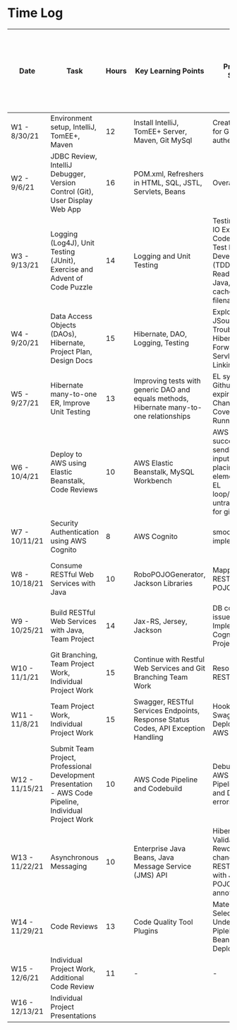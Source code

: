 # Time Log

| Date | Task | Hours | Key Learning Points | Problems Solved | ToDo in addition to course lecture, videos, notes, activities, and exercises
|------|------|-------|------|------|------|
|W1 - 8/30/21|Environment setup, IntelliJ, TomEE+, Maven|12|Install IntelliJ, TomEE+ Server, Maven, Git MySql | Create a Token for Git authentication| Create back-up work environment
|W2 - 9/6/21|JDBC Review, IntelliJ Debugger, Version Control (Git), User Display Web App|16|POM.xml, Refreshers in HTML, SQL, JSTL, Servlets, Beans | Overall Review | Project design docs, property files, jsps, and classes
|W3 - 9/13/21|Logging (Log4J), Unit Testing (JUnit), Exercise and Advent of Code Puzzle|14|Logging and Unit Testing | Testing for an IO Exception, Code Coverage, Test Driven Development (TDD), File Reading in Java, Git cached image filename | Design Documents, Investigate RESTful APIs
|W4 - 9/20/21|Data Access Objects (DAOs), Hibernate, Project Plan, Design Docs|15|Hibernate, DAO, Logging, Testing |Exploring JSoup, Troubleshooting Hibernate, Forwarding Servlets, Linking JSPs | Properties Interface, Improve Project Plan
|W5 - 9/27/21 | Hibernate many-to-one ER, Improve Unit Testing|13 |Improving tests with generic DAO and equals methods, Hibernate many-to-one relationships  |EL syntax, Github PAT expiring, Change Code Coverage Runner |Look into pages caching while running tomcat |
|W6 - 10/4/21 | Deploy to AWS using Elastic Beanstalk, Code Reviews |10 |AWS Elastic Beanstalk, MySQL Workbench |AWS deploy successfully, sending hidden input in forms, placing form element inside EL loop/iteration, untrack folder for gitignore |AWS CI Pipeline research |
|W7 - 10/11/21 | Security Authentication using AWS Cognito |8 |AWS Cognito |smooth implementation |Implement AWS Cognito in Indie Project |
|W8 - 10/18/21 | Consume RESTful Web Services with Java |10 |RoboPOJOGenerator, Jackson Libraries |Mapping RESTful Json to POJO |Team project survey, Class survey |
|W9 - 10/25/21 | Build RESTful Web Services with Java, Team Project |14 |Jax-RS, Jersey, Jackson |DB connection issue, Implementing Cognito in Indie Project | Team project research |
|W10 - 11/1/21 |Git Branching, Team Project Work, Individual Project Work  | 15 | Continue with Restful Web Services and Git Branching Team Work | Resolve Bugs in RESTful DAO | User Table, Cognito Auth and Logout, CSS Framework  |
|W11 - 11/8/21 |Team Project Work, Individual Project Work  | 15 | Swagger, RESTful Services Endpoints, Response Status Codes, API Exception Handling | Hooking in Swagger, Deploying to AWS | AWS CI Pipeline    |
|W12 - 11/15/21 |Submit Team Project, Professional Development Presentation - AWS Code Pipeline, Individual Project Work  | 10 | AWS Code Pipeline and Codebuild | Debugging AWS Code Pipeline Build and Deploy errors | Data validation and error jsp  |
|W13 - 11/22/21 |Asynchronous Messaging	  | 10 | Enterprise Java Beans, Java Message Service (JMS) API  | Hibernate Validator, Rework a changed RESTful service with Jackson POJO ignore annotations  |  Validation  |
|W14 - 11/29/21 |Code Reviews	  |  13 | Code Quality Tool Plugins  | Materialize Select, Understanding Pipleline to Beanstalk Deployment  |  Finalize Project and Presentation Slides  |
|W15 - 12/6/21 |Individual Project Work, Additional Code Review	  |  11 | -  | -  | Video Recording    |
|W16 - 12/13/21 |Individual Project Presentations	  |   |   |   |    |
